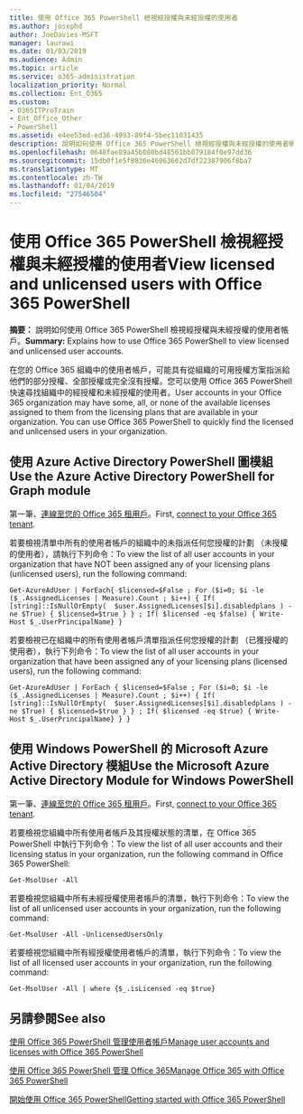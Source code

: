 ```yaml
---
title: 使用 Office 365 PowerShell 檢視經授權與未經授權的使用者
ms.author: josephd
author: JoeDavies-MSFT
manager: laurawi
ms.date: 01/03/2019
ms.audience: Admin
ms.topic: article
ms.service: o365-administration
localization_priority: Normal
ms.collection: Ent_O365
ms.custom:
- O365ITProTrain
- Ent_Office_Other
- PowerShell
ms.assetid: e4ee53ed-ed36-4993-89f4-5bec11031435
description: 說明如何使用 Office 365 PowerShell 檢視經授權與未經授權的使用者帳戶。
ms.openlocfilehash: 0648fae89a45b080bd48561bb079184f0e97dd36
ms.sourcegitcommit: 15db0f1e5f8036e46063662d7df22387906f8ba7
ms.translationtype: MT
ms.contentlocale: zh-TW
ms.lasthandoff: 01/04/2019
ms.locfileid: "27546504"
---
```

# <a name="view-licensed-and-unlicensed-users-with-office-365-powershell"></a><span data-ttu-id="e2fa8-103">使用 Office 365 PowerShell 檢視經授權與未經授權的使用者</span><span class="sxs-lookup"><span data-stu-id="e2fa8-103">View licensed and unlicensed users with Office 365 PowerShell</span></span>

<span data-ttu-id="e2fa8-104">**摘要：** 說明如何使用 Office 365 PowerShell 檢視經授權與未經授權的使用者帳戶。</span><span class="sxs-lookup"><span data-stu-id="e2fa8-104">**Summary:** Explains how to use Office 365 PowerShell to view licensed and unlicensed user accounts.</span></span>
  
<span data-ttu-id="e2fa8-p101">在您的 Office 365 組織中的使用者帳戶，可能具有從組織的可用授權方案指派給他們的部分授權、全部授權或完全沒有授權。您可以使用 Office 365 PowerShell 快速尋找組織中的經授權和未經授權的使用者。</span><span class="sxs-lookup"><span data-stu-id="e2fa8-p101">User accounts in your Office 365 organization may have some, all, or none of the available licenses assigned to them from the licensing plans that are available in your organization. You can use Office 365 PowerShell to quickly find the licensed and unlicensed users in your organization.</span></span>


## <a name="use-the-azure-active-directory-powershell-for-graph-module"></a><span data-ttu-id="e2fa8-107">使用 Azure Active Directory PowerShell 圖模組</span><span class="sxs-lookup"><span data-stu-id="e2fa8-107">Use the Azure Active Directory PowerShell for Graph module</span></span>

<span data-ttu-id="e2fa8-108">第一筆、[連線至您的 Office 365 租用戶](connect-to-office-365-powershell.md#connect-with-the-azure-active-directory-powershell-for-graph-module)。</span><span class="sxs-lookup"><span data-stu-id="e2fa8-108">First, [connect to your Office 365 tenant](connect-to-office-365-powershell.md#connect-with-the-azure-active-directory-powershell-for-graph-module).</span></span>
 
<span data-ttu-id="e2fa8-109">若要檢視清單中所有的使用者帳戶的組織中的未指派任何您授權的計劃 （未授權的使用者），請執行下列命令：</span><span class="sxs-lookup"><span data-stu-id="e2fa8-109">To view the list of all user accounts in your organization that have NOT been assigned any of your licensing plans (unlicensed users), run the following command:</span></span>
  
```
Get-AzureAdUser | ForEach{ $licensed=$False ; For ($i=0; $i -le ($_.AssignedLicenses | Measure).Count ; $i++) { If( [string]::IsNullOrEmpty(  $user.AssignedLicenses[$i].disabledplans ) -ne $True) { $licensed=$true } } ; If( $licensed -eq $false) { Write-Host $_.UserPrincipalName} }
```

<span data-ttu-id="e2fa8-110">若要檢視已在組織中的所有使用者帳戶清單指派任何您授權的計劃 （已獲授權的使用者），執行下列命令：</span><span class="sxs-lookup"><span data-stu-id="e2fa8-110">To view the list of all user accounts in your organization that have been assigned any of your licensing plans (licensed users), run the following command:</span></span>
  
```
Get-AzureAdUser | ForEach { $licensed=$False ; For ($i=0; $i -le ($_.AssignedLicenses | Measure).Count ; $i++) { If( [string]::IsNullOrEmpty(  $user.AssignedLicenses[$i].disabledplans ) -ne $True) { $licensed=$true } } ; If( $licensed -eq $true) { Write-Host $_.UserPrincipalName} } }
```

## <a name="use-the-microsoft-azure-active-directory-module-for-windows-powershell"></a><span data-ttu-id="e2fa8-111">使用 Windows PowerShell 的 Microsoft Azure Active Directory 模組</span><span class="sxs-lookup"><span data-stu-id="e2fa8-111">Use the Microsoft Azure Active Directory Module for Windows PowerShell</span></span>

<span data-ttu-id="e2fa8-112">第一筆、[連線至您的 Office 365 租用戶](connect-to-office-365-powershell.md#connect-with-the-microsoft-azure-active-directory-module-for-windows-powershell)。</span><span class="sxs-lookup"><span data-stu-id="e2fa8-112">First, [connect to your Office 365 tenant](connect-to-office-365-powershell.md#connect-with-the-microsoft-azure-active-directory-module-for-windows-powershell).</span></span>

<span data-ttu-id="e2fa8-113">若要檢視您組織中所有使用者帳戶及其授權狀態的清單，在 Office 365 PowerShell 中執行下列命令：</span><span class="sxs-lookup"><span data-stu-id="e2fa8-113">To view the list of all user accounts and their licensing status in your organization, run the following command in Office 365 PowerShell:</span></span>
  
```
Get-MsolUser -All
```

<span data-ttu-id="e2fa8-114">若要檢視您組織中所有未經授權使用者帳戶的清單，執行下列命令：</span><span class="sxs-lookup"><span data-stu-id="e2fa8-114">To view the list of all unlicensed user accounts in your organization, run the following command:</span></span>
  
```
Get-MsolUser -All -UnlicensedUsersOnly
```

<span data-ttu-id="e2fa8-115">若要檢視您組織中所有經授權使用者帳戶的清單，執行下列命令：</span><span class="sxs-lookup"><span data-stu-id="e2fa8-115">To view the list of all licensed user accounts in your organization, run the following command:</span></span>
  
```
Get-MsolUser -All | where {$_.isLicensed -eq $true}
```

## <a name="see-also"></a><span data-ttu-id="e2fa8-116">另請參閱</span><span class="sxs-lookup"><span data-stu-id="e2fa8-116">See also</span></span>

[<span data-ttu-id="e2fa8-117">使用 Office 365 PowerShell 管理使用者帳戶</span><span class="sxs-lookup"><span data-stu-id="e2fa8-117">Manage user accounts and licenses with Office 365 PowerShell</span></span>](manage-user-accounts-and-licenses-with-office-365-powershell.md)
  
[<span data-ttu-id="e2fa8-118">使用 Office 365 PowerShell 管理 Office 365</span><span class="sxs-lookup"><span data-stu-id="e2fa8-118">Manage Office 365 with Office 365 PowerShell</span></span>](manage-office-365-with-office-365-powershell.md)
  
[<span data-ttu-id="e2fa8-119">開始使用 Office 365 PowerShell</span><span class="sxs-lookup"><span data-stu-id="e2fa8-119">Getting started with Office 365 PowerShell</span></span>](getting-started-with-office-365-powershell.md)
